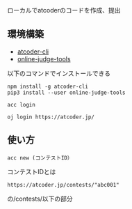 ローカルでatcoderのコードを作成、提出

## 環境構築

- [atcoder-cli](https://www.npmjs.com/package/atcoder-cli)
- [online-judge-tools](https://github.com/online-judge-tools/oj/blob/master/docs/getting-started.ja.md)

以下のコマンドでインストールできる
```
npm install -g atcoder-cli
pip3 install --user online-judge-tools
```
```
acc login
```
```
oj login https://atcoder.jp/
```

## 使い方
```
acc new (コンテストID）
```
コンテストIDとは
```
https://atcoder.jp/contests/"abc001"
```
の/contests/以下の部分

